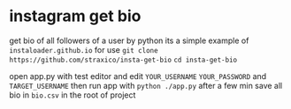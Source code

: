 # instagram get bio
get bio of all followers of a user by python
its a simple example of `instaloader.github.io`
for use
`git clone https://github.com/straxico/insta-get-bio`
`cd insta-get-bio`

open app.py with test editor and edit `YOUR_USERNAME` `YOUR_PASSWORD` and `TARGET_USERNAME`
then run app with `python ./app.py`
after a few min save all bio in `bio.csv` in the root of project
